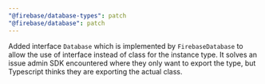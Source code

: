 ```yaml
---
"@firebase/database-types": patch
"@firebase/database": patch
---
```


Added interface `Database` which is implemented by `FirebaseDatabase` to allow the use of interface instead of class for the instance type.
It solves an issue admin SDK encountered where they only want to export the type, but Typescript thinks they are exporting the actual class.
